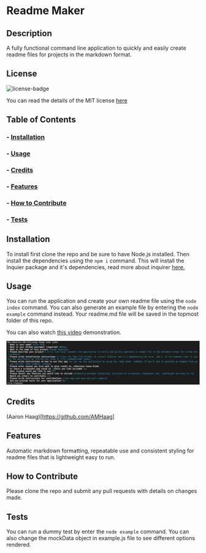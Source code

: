 # Readme Maker
## Description
A fully functional command line application to quickly and easily create readme files for projects in the markdown format.


## License
![license-badge](https://img.shields.io/badge/license-MIT-brightgreen)  

You can read the details of the MIT license [here](https://choosealicense.com/licenses/mit/)

## Table of Contents
### - [Installation](#installation)
### - [Usage](#Usage)
### - [Credits](#Credits)
### - [Features](#features)
### - [How to Contribute](#how-to-contribute)
### - [Tests](#tests)

## Installation
To install first clone the repo and be sure to have Node.js installed. Then install the dependencies using the `npm i` command. This will install the Inquier package and it's dependencies, read more about inquirer [here.](https://www.npmjs.com/package/inquirer)
## Usage
You can run the application and create your own readme file using the `node index` command. You can also generate an example file by entering the `node example` command instead. Your readme.md file will be saved in the topmost folder of this repo.

You can also watch [this video](https://drive.google.com/file/d/1m4VJdnDlw9vKVk6Z-2WCGZCvaYnWzl4F/view?usp=sharing) demonstration. 

![alt text](./Develop/utils/screenshot.png)

## Credits
(Aaron Haag)[https://github.com/AMHaag]

## Features
Automatic markdown formatting, repeatable use and consistent styling for readme files that is lightweight easy to run. 

## How to Contribute
Please clone the repo and submit any pull requests with details on changes made. 

## Tests
You can run a dummy test by enter the `node example` command. You can also change the mockData object in example.js file to see different options rendered.
